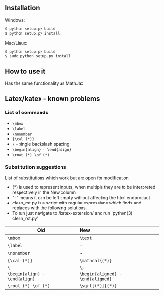 ## Installation

Windows:

```bash
$ python setup.py build
$ python setup.py install
```

Mac/Linux:

```bash
$ python setup.py build
$ sudo python setup.py install
```

## How to use it

Has the same functionality as MathJax

## Latex/katex - known problems
### List of commands
- `\mbox`
- `\label`
- `\nonumber`
- `{\cal (*)}`
- `\` - single backslash spacing
- `\begin{align} - \end{align}`
- `\root (*) \of (*)`

### Substitution suggestions
List of substitutions which work but are open for modification
- (*) is used to represent inputs, when multiple they are to be interpreted respectively in the New column
- "-" means it can be left empty without affecting the html endproduct
- clean_rst.py is a script with regular expressions which finds and replaces with the following solutions.
- To run just navigate to /katex-extension/ and run 'python(3) clean_rst.py'

<center>

| Old        | New           |
| ------------- |:--------------|
| `\mbox`      | `\text` |
| `\label`      | -      |
| `\nonumber` | -      |
| `{\cal (*)}` | `\mathcal{(*)}`      |
| ` \ ` | ` \; `      |
| `\begin{align} - \end{align}` | `\begin{aligned} - \end{aligned}`      |
| `\root (*) \of (*)` | `\sqrt[(*)]{(*)}`      |

</center>

